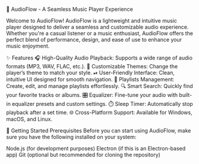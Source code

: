 🎵 AudioFlow - A Seamless Music Player Experience

Welcome to AudioFlow!
AudioFlow is a lightweight and intuitive music player designed to deliver a seamless and customizable audio experience. Whether you're a casual listener or a music enthusiast, AudioFlow offers the perfect blend of performance, design, and ease of use to enhance your music enjoyment.

✨ Features
🎧 High-Quality Audio Playback: Supports a wide range of audio formats (MP3, WAV, FLAC, etc.).
🎨 Customizable Themes: Change the player’s theme to match your style.
⏯ User-Friendly Interface: Clean, intuitive UI designed for smooth navigation.
🔄 Playlists Management: Create, edit, and manage playlists effortlessly.
🔍 Smart Search: Quickly find your favorite tracks or albums.
🎛 Equalizer: Fine-tune your audio with built-in equalizer presets and custom settings.
⏱ Sleep Timer: Automatically stop playback after a set time.
🌐 Cross-Platform Support: Available for Windows, macOS, and Linux.

🚀 Getting Started
Prerequisites
Before you can start using AudioFlow, make sure you have the following installed on your system:

Node.js (for development purposes)
Electron (if this is an Electron-based app)
Git (optional but recommended for cloning the repository)
